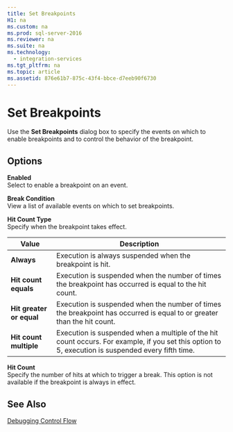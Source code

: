 ```yaml
---
title: Set Breakpoints
H1: na
ms.custom: na
ms.prod: sql-server-2016
ms.reviewer: na
ms.suite: na
ms.technology: 
  - integration-services
ms.tgt_pltfrm: na
ms.topic: article
ms.assetid: 876e61b7-875c-43f4-bbce-d7eeb90f6730
---
```

# Set Breakpoints
  Use the **Set Breakpoints** dialog box to specify the events on which to enable breakpoints and to control the behavior of the breakpoint.  
  
## Options  
 **Enabled**  
 Select to enable a breakpoint on an event.  
  
 **Break Condition**  
 View a list of available events on which to set breakpoints.  
  
 **Hit Count Type**  
 Specify when the breakpoint takes effect.  
  
|Value|Description|  
|-----------|-----------------|  
|**Always**|Execution is always suspended when the breakpoint is hit.|  
|**Hit count equals**|Execution is suspended when the number of times the breakpoint has occurred is equal to the hit count.|  
|**Hit greater or equal**|Execution is suspended when the number of times the breakpoint has occurred is equal to or greater than the hit count.|  
|**Hit count multiple**|Execution is suspended when a multiple of the hit count occurs. For example, if you set this option to 5, execution is suspended every fifth time.|  
  
 **Hit Count**  
 Specify the number of hits at which to trigger a break. This option is not available if the breakpoint is always in effect.  
  
## See Also  
 [Debugging Control Flow](../../Topics/TopicNameNotContainA/Debugging-Control-Flow.md)  
  
  